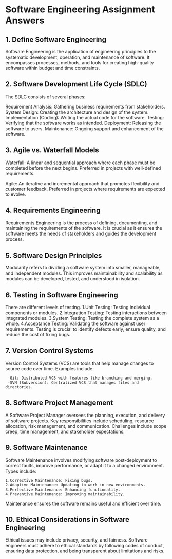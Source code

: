 # Software Engineering Assignment Answers

## 1. Define Software Engineering
Software Engineering is the application of engineering principles to the systematic development, operation, and maintenance of software. It encompasses processes, methods, and tools for creating high-quality software within budget and time constraints.

## 2. Software Development Life Cycle (SDLC)
The SDLC consists of several phases:

Requirement Analysis: Gathering business requirements from stakeholders.
System Design: Creating the architecture and design of the system.
Implementation (Coding): Writing the actual code for the software.
Testing: Verifying that the software works as intended.
Deployment: Releasing the software to users.
Maintenance: Ongoing support and enhancement of the software.

## 3. Agile vs. Waterfall Models
Waterfall: A linear and sequential approach where each phase must be completed before the next begins. Preferred in projects with well-defined requirements.

Agile: An iterative and incremental approach that promotes flexibility and customer feedback. Preferred in projects where requirements are expected to evolve.

## 4. Requirements Engineering
Requirements Engineering is the process of defining, documenting, and maintaining the requirements of the software. It is crucial as it ensures the software meets the needs of stakeholders and guides the development process.

## 5. Software Design Principles
Modularity refers to dividing a software system into smaller, manageable, and independent modules. This improves maintainability and scalability as modules can be developed, tested, and understood in isolation.



## 6. Testing in Software Engineering
There are different levels of testing.
  1.Unit Testing: Testing individual components or modules.
  2.Integration Testing: Testing interactions between integrated modules.
  3.System Testing: Testing the complete system as a whole.
  4.Acceptance Testing: Validating the software against user requirements.
Testing is crucial to identify defects early, ensure quality, and reduce the cost of fixing bugs.

## 7. Version Control Systems
Version Control Systems (VCS) are tools that help manage changes to source code over time. Examples include:

     -Git: Distributed VCS with features like branching and merging.
     -SVN (Subversion): Centralized VCS that manages files and directories.

## 8. Software Project Management
A Software Project Manager oversees the planning, execution, and delivery of software projects. Key responsibilities include scheduling, resource allocation, risk management, and communication. Challenges include scope creep, time management, and stakeholder expectations.

## 9. Software Maintenance
Software Maintenance involves modifying software post-deployment to correct faults, improve performance, or adapt it to a changed environment. Types include:

    1.Corrective Maintenance: Fixing bugs.
    2.Adaptive Maintenance: Updating to work in new environments.
    3.Perfective Maintenance: Enhancing functionality.
    4.Preventive Maintenance: Improving maintainability.
Maintenance ensures the software remains useful and efficient over time.

## 10. Ethical Considerations in Software Engineering
Ethical issues may include privacy, security, and fairness. Software engineers must adhere to ethical standards by following codes of conduct, ensuring data protection, and being transparent about limitations and risks.
